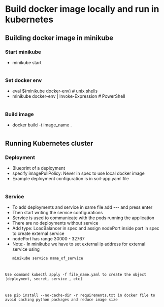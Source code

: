 # Build docker image locally and run in kubernetes

## Building docker image in minikube

### Start minikube
* minikube start

#

### Set docker env
* eval $(minikube docker-env)             # unix shells
* minikube docker-env | Invoke-Expression # PowerShell

#

### Build image
* docker build -t image_name .

#

## Running Kubernetes cluster

### Deployment
* Blueprint of a deployment
* specify imagePullPolicy: Never in spec to use local docker image
* Example deployment configuration is in soil-app.yaml file

#

### Service
* To add deployments and service in same file add --- and press enter 
* Then start writing the service configurations
* Service is used to communicate with the pods running the application
* There are no deployments without service
* Add type: LoadBalancer  in spec and assign nodePort inside port in spec to create external service
* nodePort has range 30000 - 32767
* Note:- In minikube we have to set external ip address for external service using 
    ```
    minikube service name_of_service
    ```

#

###
```Use command kubectl apply -f file_name.yaml to create the object [deployment, secret, service , etc]```

#

#
```use pip install --no-cache-dir -r requirements.txt in docker file to avoid caching python packages and reduce image size```
#
